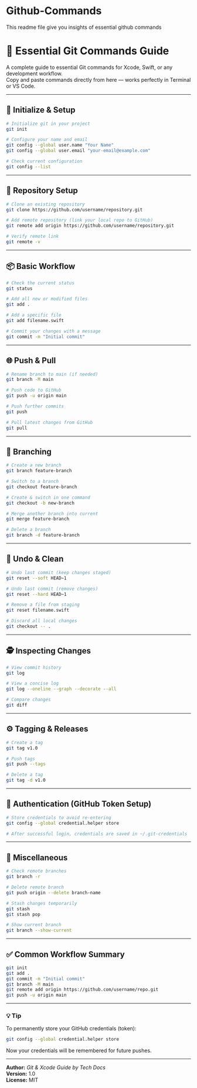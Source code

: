 # Github-Commands
This readme file give you insights of essential github commands

# 🧩 Essential Git Commands Guide

A complete guide to essential Git commands for Xcode, Swift, or any development workflow.  
Copy and paste commands directly from here — works perfectly in Terminal or VS Code.

---

## 🏁 Initialize & Setup
```bash
# Initialize git in your project
git init

# Configure your name and email
git config --global user.name "Your Name"
git config --global user.email "your-email@example.com"

# Check current configuration
git config --list
```

---

## 📂 Repository Setup
```bash
# Clone an existing repository
git clone https://github.com/username/repository.git

# Add remote repository (link your local repo to GitHub)
git remote add origin https://github.com/username/repository.git

# Verify remote link
git remote -v
```

---

## 📦 Basic Workflow
```bash
# Check the current status
git status

# Add all new or modified files
git add .

# Add a specific file
git add filename.swift

# Commit your changes with a message
git commit -m "Initial commit"
```

---

## 🌐 Push & Pull
```bash
# Rename branch to main (if needed)
git branch -M main

# Push code to GitHub
git push -u origin main

# Push further commits
git push

# Pull latest changes from GitHub
git pull
```

---

## 🌳 Branching
```bash
# Create a new branch
git branch feature-branch

# Switch to a branch
git checkout feature-branch

# Create & switch in one command
git checkout -b new-branch

# Merge another branch into current
git merge feature-branch

# Delete a branch
git branch -d feature-branch
```

---

## 🧹 Undo & Clean
```bash
# Undo last commit (keep changes staged)
git reset --soft HEAD~1

# Undo last commit (remove changes)
git reset --hard HEAD~1

# Remove a file from staging
git reset filename.swift

# Discard all local changes
git checkout -- .
```

---

## 🕵️ Inspecting Changes
```bash
# View commit history
git log

# View a concise log
git log --oneline --graph --decorate --all

# Compare changes
git diff
```

---

## ⚙️ Tagging & Releases
```bash
# Create a tag
git tag v1.0

# Push tags
git push --tags

# Delete a tag
git tag -d v1.0
```

---

## 🔐 Authentication (GitHub Token Setup)
```bash
# Store credentials to avoid re-entering
git config --global credential.helper store

# After successful login, credentials are saved in ~/.git-credentials
```

---

## 🧠 Miscellaneous
```bash
# Check remote branches
git branch -r

# Delete remote branch
git push origin --delete branch-name

# Stash changes temporarily
git stash
git stash pop

# Show current branch
git branch --show-current
```

---

## ✅ Common Workflow Summary
```bash
git init
git add .
git commit -m "Initial commit"
git branch -M main
git remote add origin https://github.com/username/repo.git
git push -u origin main
```

---

### 💡 Tip
To permanently store your GitHub credentials (token):
```bash
git config --global credential.helper store
```

Now your credentials will be remembered for future pushes.

---

**Author:** _Git & Xcode Guide by Tech Docs_  
**Version:** 1.0  
**License:** MIT  
